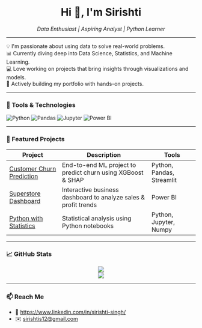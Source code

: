 <h1 align="center">Hi 👋, I'm Sirishti</h1>
<p align="center">
  <em>Data Enthusiast | Aspiring Analyst | Python Learner</em>
</p>

---

💡 I'm passionate about using data to solve real-world problems.  
📊 Currently diving deep into Data Science, Statistics, and Machine Learning.  
💻 Love working on projects that bring insights through visualizations and models.  
🎯 Actively building my portfolio with hands-on projects.

---

### 🔧 Tools & Technologies
![Python](https://img.shields.io/badge/Python-3776AB?style=for-the-badge&logo=python&logoColor=white)
![Pandas](https://img.shields.io/badge/Pandas-150458?style=for-the-badge&logo=pandas&logoColor=white)
![Jupyter](https://img.shields.io/badge/Jupyter-F37626?style=for-the-badge&logo=jupyter&logoColor=white)
![Power BI](https://img.shields.io/badge/Power%20BI-F2C811?style=for-the-badge&logo=powerbi&logoColor=white)

---

### 📂 Featured Projects
| Project | Description | Tools |
|--------|-------------|-------|
| [Customer Churn Prediction](https://github.com/sirishti746/Churn-predictor-with-streamlit) | End-to-end ML project to predict churn using XGBoost & SHAP | Python, Pandas, Streamlit |
| [Superstore Dashboard](https://github.com/sirishti746/your-repo-name) | Interactive business dashboard to analyze sales & profit trends | Power BI |
| [Python with Statistics](https://github.com/sirishti746/python_with_statistics) | Statistical analysis using Python notebooks | Python, Jupyter, Numpy |

---

### 📈 GitHub Stats
<p align="center">
  <img src="https://github-readme-stats.vercel.app/api?username=sirishti746&show_icons=true&theme=radical" />
  <br />
  <img src="https://github-readme-stats.vercel.app/api/top-langs/?username=sirishti746&layout=compact&theme=radical" />
</p>

---

### 📫 Reach Me
- 💼 https://www.linkedin.com/in/sirishti-singh/ 
- ✉️ sirishtis12@gmail.com


<!---
sirishti746/sirishti746 is a ✨ special ✨ repository because its `README.md` (this file) appears on your GitHub profile.
You can click the Preview link to take a look at your changes.
--->
